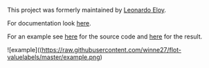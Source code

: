 This project was formerly maintained by [Leonardo Eloy](http://www.github.com/leonardoeloy).

For documentation look [here](https://github.com/winne27/flot-valuelabels/wiki).

For an example see [here](https://github.com/winne27/flot-valuelabels/blob/master/example.html) for the source code and [here](https://raw.githubusercontent.com/winne27/flot-valuelabels/master/example.png) for the result.

![example]((https://raw.githubusercontent.com/winne27/flot-valuelabels/master/example.png)
